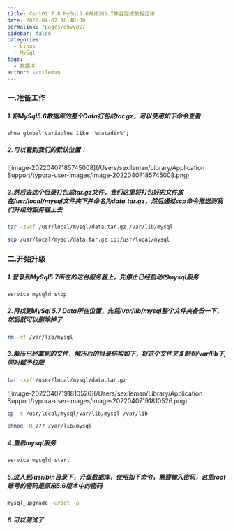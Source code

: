 ```yaml
---
title: CentOS 7.8 MySql5.6升级到5.7并且完成数据迁移
date: 2022-04-07 18:40:00
permalink: /pages/dhvv82/
sidebar: false
categories:
  - Linux
  - MySql
tags: 
  - 数据库
author: sexileman
---
```


### 一.准备工作

##### 1.将MySql5.6数据库的整个Data打包成tar.gz，可以使用如下命令查看

```mysql
show global variables like '%datadir%';
```

##### 2.可以看到我们的默认位置：

![image-20220407185745008](/Users/sexileman/Library/Application Support/typora-user-images/image-20220407185745008.png)

##### 3.然后去这个目录打包成tar.gz文件，我们这里将打包好的文件放在/usr/local/mysql文件夹下并命名为data.tar.gz，然后通过scp命令推送到我们升级的服务器上去

```sh
tar -zvcf /usr/local/mysql/data.tar.gz /var/lib/mysql
```

```sh
scp /usr/local/mysql/data.tar.gz ip:/usr/local/mysql
```

### 二.开始升级

##### 1.登录到MySql5.7所在的这台服务器上，先停止已经启动的mysql服务

```sh
service mysqld stop
```

##### 2.再找到MySql 5.7 Data所在位置，先将/var/lib/mysql整个文件夹备份一下，然后就可以删除掉了

```sh
rm -rf /var/lib/mysql
```

##### 3.解压已经拿到的文件，解压后的目录结构如下，将这个文件夹复制到/var/lib下,同时赋予权限

```sh
tar -xvf /user/local/mysql/data.tar.gz
```

![image-20220407191810526](/Users/sexileman/Library/Application Support/typora-user-images/image-20220407191810526.png)

```sh
cp -r /usr/local/mysql/var/lib/mysql /var/lib
```

```sh
chmod -R 777 /var/lib/mysql
```

##### 4.重启mysql服务

```sh
service mysqld start
```

##### 5.进入到/usr/bin目录下，升级数据库，使用如下命令，需要输入密码，这里root账号的密码是原来5.6版本中的密码

```sh
mysql_upgrade -uroot -p
```

##### 6.可以测试了